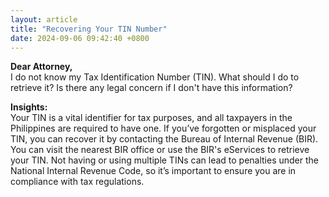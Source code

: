 ```yaml
---
layout: article
title: "Recovering Your TIN Number"
date: 2024-09-06 09:42:40 +0800
---
```


<p><strong>Dear Attorney,</strong><br> I do not know my Tax Identification Number (TIN). What should I do to retrieve it? Is there any legal concern if I don't have this information?</p><p><strong>Insights:</strong><br> Your TIN is a vital identifier for tax purposes, and all taxpayers in the Philippines are required to have one. If you’ve forgotten or misplaced your TIN, you can recover it by contacting the Bureau of Internal Revenue (BIR). You can visit the nearest BIR office or use the BIR's eServices to retrieve your TIN. Not having or using multiple TINs can lead to penalties under the National Internal Revenue Code, so it’s important to ensure you are in compliance with tax regulations.</p>
